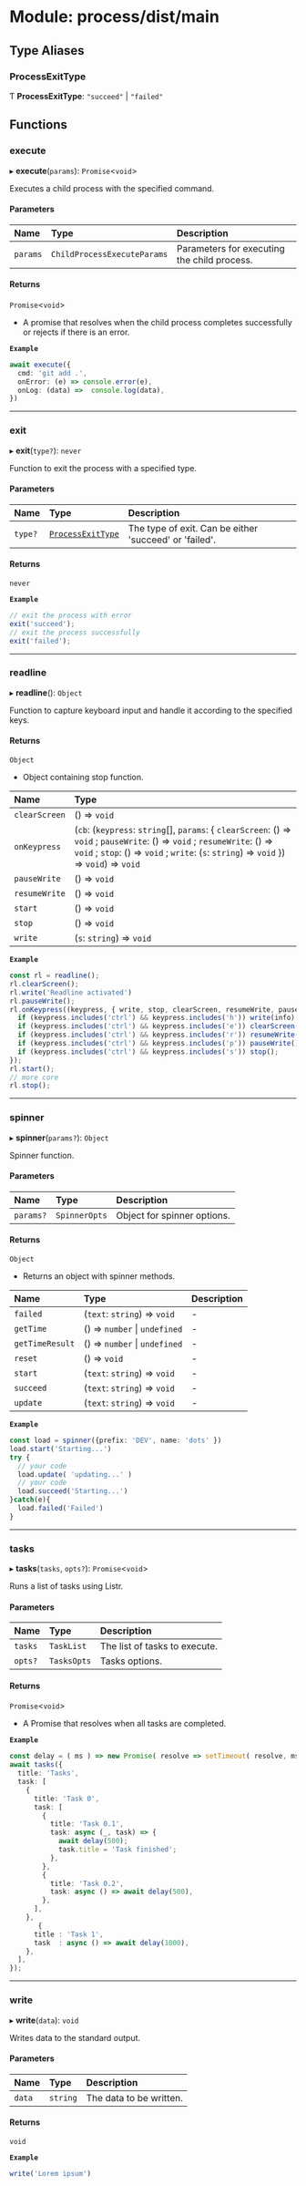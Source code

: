 # Module: process/dist/main

## Type Aliases

### ProcessExitType

Ƭ **ProcessExitType**: ``"succeed"`` \| ``"failed"``

## Functions

### execute

▸ **execute**(`params`): `Promise`\<`void`\>

Executes a child process with the specified command.

#### Parameters

| Name | Type | Description |
| :------ | :------ | :------ |
| `params` | `ChildProcessExecuteParams` | Parameters for executing the child process. |

#### Returns

`Promise`\<`void`\>

- A promise that resolves when the child process completes successfully or rejects if there is an error.

**`Example`**

```ts
await execute({
  cmd: 'git add .',
  onError: (e) => console.error(e),
  onLog: (data) =>  console.log(data),
})
```

___

### exit

▸ **exit**(`type?`): `never`

Function to exit the process with a specified type.

#### Parameters

| Name | Type | Description |
| :------ | :------ | :------ |
| `type?` | [`ProcessExitType`](process_dist_main.md#processexittype) | The type of exit. Can be either 'succeed' or 'failed'. |

#### Returns

`never`

**`Example`**

```ts
// exit the process with error
exit('succeed');
// exit the process successfully
exit('failed');
```

___

### readline

▸ **readline**(): `Object`

Function to capture keyboard input and handle it according to the specified keys.

#### Returns

`Object`

- Object containing stop function.

| Name | Type |
| :------ | :------ |
| `clearScreen` | () => `void` |
| `onKeypress` | (`cb`: (`keypress`: `string`[], `params`: \{ `clearScreen`: () => `void` ; `pauseWrite`: () => `void` ; `resumeWrite`: () => `void` ; `stop`: () => `void` ; `write`: (`s`: `string`) => `void`  }) => `void`) => `void` |
| `pauseWrite` | () => `void` |
| `resumeWrite` | () => `void` |
| `start` | () => `void` |
| `stop` | () => `void` |
| `write` | (`s`: `string`) => `void` |

**`Example`**

```ts
const rl = readline();
rl.clearScreen();
rl.write('Readline activated')
rl.pauseWrite();
rl.onKeypress((keypress, { write, stop, clearScreen, resumeWrite, pauseWrite }) => {
  if (keypress.includes('ctrl') && keypress.includes('h')) write(info);
  if (keypress.includes('ctrl') && keypress.includes('e')) clearScreen();
  if (keypress.includes('ctrl') && keypress.includes('r')) resumeWrite();
  if (keypress.includes('ctrl') && keypress.includes('p')) pauseWrite();
  if (keypress.includes('ctrl') && keypress.includes('s')) stop();
});
rl.start();
// more core
rl.stop();
```

___

### spinner

▸ **spinner**(`params?`): `Object`

Spinner function.

#### Parameters

| Name | Type | Description |
| :------ | :------ | :------ |
| `params?` | `SpinnerOpts` | Object for spinner options. |

#### Returns

`Object`

- Returns an object with spinner methods.

| Name | Type | Description |
| :------ | :------ | :------ |
| `failed` | (`text`: `string`) => `void` | - |
| `getTime` | () => `number` \| `undefined` | - |
| `getTimeResult` | () => `number` \| `undefined` | - |
| `reset` | () => `void` | - |
| `start` | (`text`: `string`) => `void` | - |
| `succeed` | (`text`: `string`) => `void` | - |
| `update` | (`text`: `string`) => `void` | - |

**`Example`**

```ts
const load = spinner({prefix: 'DEV', name: 'dots' })
load.start('Starting...')
try {
  // your code
  load.update( 'updating...' )
  // your code
  load.succeed('Starting...')
}catch(e){
  load.failed('Failed')
}
```

___

### tasks

▸ **tasks**(`tasks`, `opts?`): `Promise`\<`void`\>

Runs a list of tasks using Listr.

#### Parameters

| Name | Type | Description |
| :------ | :------ | :------ |
| `tasks` | `TaskList` | The list of tasks to execute. |
| `opts?` | `TasksOpts` | Tasks options. |

#### Returns

`Promise`\<`void`\>

- A Promise that resolves when all tasks are completed.

**`Example`**

```ts
const delay = ( ms ) => new Promise( resolve => setTimeout( resolve, ms ) )
await tasks({
  title: 'Tasks',
  task: [
    {
      title: 'Task 0',
      task: [
        {
          title: 'Task 0.1',
          task: async (_, task) => {
            await delay(500);
            task.title = 'Task finished';
          },
        },
        {
          title: 'Task 0.2',
          task: async () => await delay(500),
        },
      ],
    },
	   {
      title : 'Task 1',
      task  : async () => await delay(1000),
    },
  ],
});
```

___

### write

▸ **write**(`data`): `void`

Writes data to the standard output.

#### Parameters

| Name | Type | Description |
| :------ | :------ | :------ |
| `data` | `string` | The data to be written. |

#### Returns

`void`

**`Example`**

```ts
write('Lorem ipsum')
```

